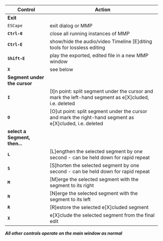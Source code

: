 Control | Action
------- | ------
**Exit** ||
`ESCape`                    | exit dialog or MMP
**`Ctrl-0`**                | close all running instances of MMP
**`Ctrl-E`**                | show/hide the audio/video Timeline [E]diting tools for lossless editing
**`Shift-E`**               | play the exported, edited file in a new MMP window
**`X`**                     | see below
**Segment under the cursor** ||
**`I`**                     | [I]n point: split segment under the cursor and mark the left-hand segment as e[X]cluded, i.e. deleted
**`O`**                     | [O]ut point: split segment under the cursor and mark the right-hand segment as e[X]cluded, i.e. deleted
**select a Segment, then...** || 
**`L`**                     | [L]engthen the selected segment by one second - can be held down for rapid repeat
**`S`**                     | [S]horten the selected segment by one second - can be held down for rapid repeat
**`M`**                     | [M]erge the selected segment with the segment to its right
**`N`**                     | [N]erge the selected segment with the segment to its left
**`R`**                     | [R]estore the selected e[X]cluded segment
**`X`**                     | e[X]clude the selected segment from the final edit

**_All other controls operate on the main window as normal_**